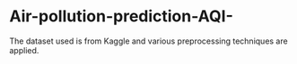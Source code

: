 # Air-pollution-prediction-AQI-
The dataset used is from Kaggle and various preprocessing techniques are applied.
